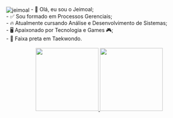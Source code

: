 <img align="center" alt="jeimoal"  src="https://komarev.com/ghpvc/?username=jeimoal&style=flat-square">
- 👋 Olá, eu sou o Jeimoal;<br>
- ✅ Sou formado em Processos Gerenciais;<br>
- 🔥 Atualmente cursando Análise e Desenvolvimento de Sistemas;<br>
- 🖥️ Apaixonado por Tecnologia e Games 🎮;<br>
- 🥋 Faixa preta em Taekwondo.<br>
<br>
<div align="center">
  <a href="https://github.com/jeimoal">
    <div display="flex">
  <img height="170em" src="https://github-readme-stats.vercel.app/api?username=jeimoal&show_icons=true&theme=dracula&include_all_commits=true&count_private=true&cache_seconds=1800">
  <img height="170em" src="https://github-readme-stats.vercel.app/api/top-langs/?username=jeimoal&layout=compact&langs_count=7&theme=dracula&cache_seconds=1800"/>
      <div>
</div>
